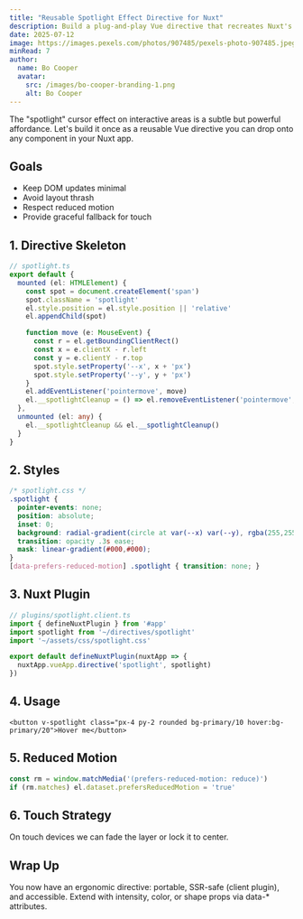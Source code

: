 ```yaml
---
title: "Reusable Spotlight Effect Directive for Nuxt"
description: Build a plug-and-play Vue directive that recreates Nuxt's spotlight cursor interaction for any element—accessible and performant.
date: 2025-07-12
image: https://images.pexels.com/photos/907485/pexels-photo-907485.jpeg?auto=compress&cs=tinysrgb&w=1260&h=750&dpr=1
minRead: 7
author:
  name: Bo Cooper
  avatar:
    src: /images/bo-cooper-branding-1.png
    alt: Bo Cooper
---
```


The "spotlight" cursor effect on interactive areas is a subtle but powerful affordance. Let's build it once as a reusable Vue directive you can drop onto any component in your Nuxt app.

## Goals
- Keep DOM updates minimal
- Avoid layout thrash
- Respect reduced motion
- Provide graceful fallback for touch

## 1. Directive Skeleton
```ts
// spotlight.ts
export default {
  mounted (el: HTMLElement) {
    const spot = document.createElement('span')
    spot.className = 'spotlight'
    el.style.position = el.style.position || 'relative'
    el.appendChild(spot)

    function move (e: MouseEvent) {
      const r = el.getBoundingClientRect()
      const x = e.clientX - r.left
      const y = e.clientY - r.top
      spot.style.setProperty('--x', x + 'px')
      spot.style.setProperty('--y', y + 'px')
    }
    el.addEventListener('pointermove', move)
    el.__spotlightCleanup = () => el.removeEventListener('pointermove', move)
  },
  unmounted (el: any) {
    el.__spotlightCleanup && el.__spotlightCleanup()
  }
}
```

## 2. Styles
```css
/* spotlight.css */
.spotlight {
  pointer-events: none;
  position: absolute;
  inset: 0;
  background: radial-gradient(circle at var(--x) var(--y), rgba(255,255,255,0.15), transparent 60%);
  transition: opacity .3s ease;
  mask: linear-gradient(#000,#000);
}
[data-prefers-reduced-motion] .spotlight { transition: none; }
```

## 3. Nuxt Plugin
```ts
// plugins/spotlight.client.ts
import { defineNuxtPlugin } from '#app'
import spotlight from '~/directives/spotlight'
import '~/assets/css/spotlight.css'

export default defineNuxtPlugin(nuxtApp => {
  nuxtApp.vueApp.directive('spotlight', spotlight)
})
```

## 4. Usage
```vue
<button v-spotlight class="px-4 py-2 rounded bg-primary/10 hover:bg-primary/20">Hover me</button>
```

## 5. Reduced Motion
```ts
const rm = window.matchMedia('(prefers-reduced-motion: reduce)')
if (rm.matches) el.dataset.prefersReducedMotion = 'true'
```

## 6. Touch Strategy
On touch devices we can fade the layer or lock it to center.

## Wrap Up
You now have an ergonomic directive: portable, SSR-safe (client plugin), and accessible. Extend with intensity, color, or shape props via data-* attributes.
